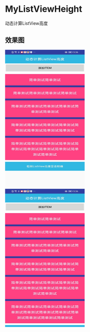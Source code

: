 # MyListViewHeight
动态计算ListView高度

## 效果图
<img src="https://github.com/881205wzs/MyListViewHeight/raw/master/default_1.jpg" height="450" width="260"/>
<img src="https://github.com/881205wzs/MyListViewHeight/raw/master/default_2.jpg" height="450" width="260"/>


